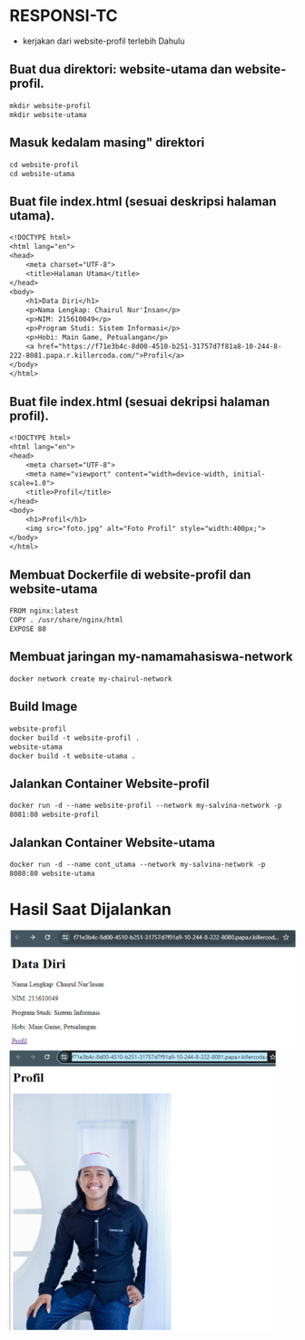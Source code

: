 # RESPONSI-TC
- kerjakan dari website-profil terlebih Dahulu
## Buat dua direktori: website-utama dan website-profil. 
```
mkdir website-profil
mkdir website-utama
```
## Masuk kedalam masing" direktori
```
cd website-profil
cd website-utama
```
## Buat file index.html (sesuai deskripsi halaman utama).
```
<!DOCTYPE html>
<html lang="en">
<head>
    <meta charset="UTF-8">
    <title>Halaman Utama</title>
</head>
<body>
    <h1>Data Diri</h1>
    <p>Nama Lengkap: Chairul Nur'Insan</p>
    <p>NIM: 215610049</p>
    <p>Program Studi: Sistem Informasi</p>
    <p>Hobi: Main Game, Petualangan</p>
    <a href="https://f71e3b4c-8d00-4510-b251-31757d7f81a8-10-244-8-222-8081.papa.r.killercoda.com/">Profil</a>
</body>
</html>
```
## Buat file index.html (sesuai dekripsi halaman profil).
```
<!DOCTYPE html>
<html lang="en">
<head>
    <meta charset="UTF-8">
    <meta name="viewport" content="width=device-width, initial-scale=1.0">
    <title>Profil</title>
</head>
<body>
    <h1>Profil</h1>
    <img src="foto.jpg" alt="Foto Profil" style="width:400px;">
</body>
</html>
```
## Membuat Dockerfile di website-profil dan website-utama
```
FROM nginx:latest
COPY . /usr/share/nginx/html
EXPOSE 80
```
## Membuat jaringan my-namamahasiswa-network
```
docker network create my-chairul-network
```
## Build Image 
```
website-profil
docker build -t website-profil .
website-utama
docker build -t website-utama .
```
## Jalankan Container Website-profil
```
docker run -d --name website-profil --network my-salvina-network -p 8081:80 website-profil
```
## Jalankan Container Website-utama
```
docker run -d --name cont_utama --network my-salvina-network -p 8080:80 website-utama
```
 # Hasil Saat Dijalankan
![Website Utama](website-utama.png)
![Website Profil](website-profil.png)


